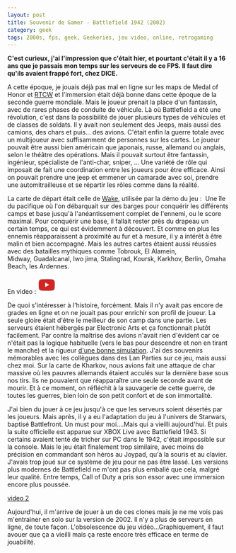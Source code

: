 ```yaml
---
layout: post
title: Souvenir de Gamer - Battlefield 1942 (2002)
category: geek
tags: 2000s, fps, geek, Geekeries, jeu video, online, retrogaming
---
```

**C'est curieux, j'ai l'impression que c'était hier, et pourtant c'était il y a 16 ans que je passais mon temps sur les serveurs de ce FPS. Il faut dire qu'ils avaient frappé fort, chez DICE.**

A cette époque, je jouais déjà pas mal en ligne sur les maps de Medal of Honor et [RTCW](https://www.cheziceman.fr/2018/returntocastlewolvenstein/) et l'immersion était déjà bonne dans cette époque de la seconde guerre mondiale. Mais le joueur prenait la place d'un fantassin, avec de rares phases de conduite de véhicule. Là où Battlefield a été une révolution, c'est dans la possibilité de jouer plusieurs types de véhicules et de classes de soldats. Il y avait non seulement des Jeeps, mais aussi des camions, des chars et puis... des avions. C'était enfin la guerre totale avec un multijoueur avec suffisamment de personnes sur les cartes. Le joueur pouvait être aussi bien américain que japonais, russe, allemand ou anglais, selon le théâtre des opérations. Mais il pouvait surtout être fantassin, ingénieur, spécialiste de l'anti-char, sniper, ... Une variété de rôle qui imposait de fait une coordination entre les joueurs pour être efficace. Ainsi on pouvait prendre une jeep et emmener un camarade avec soi, prendre une automitrailleuse et se répartir les rôles comme dans la réalité.

La carte de départ était celle de <a href="https://fr.wikipedia.org/wiki/Bataille_de_l%27atoll_de_Wake">Wake</a>, utilisée par la démo du jeu :  Une île du pacifique où l'on débarquait sur des barges pour conquérir les différents camps et base jusqu'à l'anéantissement complet de l'ennemi, ou le score maximal. Pour conquérir une base, il fallait rester près du drapeau un certain temps, ce qui est évidemment à découvert. Et comme en plus les ennemis réapparaissent à proximité au fur et à mesure, il y a intérêt à être malin et bien accompagné. Mais les autres cartes étaient aussi réussies avec des batailles mythiques comme Tobrouk, El Alamein, Midway, Guadalcanal, Iwo jima, Stalingrad, Koursk, Karkhov, Berlin, Omaha Beach, les Ardennes.

En video : [![video](/images/youtube.png)](https://www.youtube.com/watch?v=U7PvCQSJVlU)

De quoi s'intéresser à l'histoire, forcément. Mais il n'y avait pas encore de grades en ligne et on ne jouait pas pour enrichir son profil de joueur. La seule gloire était d'être le meilleur de son camp dans une partie. Les serveurs étaient hébergés par Electronic Arts et ça fonctionnait plutôt facilement. Par contre la maîtrise des avions n'avait rien d'évident car ce n'était pas la logique habituelle (vers le bas pour descendre et non en tirant le manche) et la rigueur <a href="https://cheziceman.wordpress.com/2018/04/03/souvenir-de-gamer-flight-simulator-1982/">d'une bonne simulation</a>. J'ai des souvenirs mémorables avec les collègues dans des Lan Parties sur ce jeu, mais aussi chez moi. Sur la carte de Kharkov, nous avions fait une attaque de char massive où les pauvres allemands étaient acculés sur la dernière base sous nos tirs. Ils ne pouvaient que réapparaître une seule seconde avant de mourir. Et à ce moment, on réfléchit à la sauvagerie de cette guerre, de toutes les guerres, bien loin de son petit confort et de son immortalité.

J'ai bien du jouer à ce jeu jusqu'à ce que les serveurs soient désertés par les joueurs. Mais après, il y a eu l'adaptation du jeu à l'univers de Starwars, baptisé Battlefront. Un must pour moi....Mais qui a vieilli aujourd'hui. Et puis la suite officielle est apparue sur XBOX Live avec Battlefield 1943. Si certains avaient tenté de tricher sur PC dans le 1942, c'était impossible sur la console. Mais le jeu était finalement trop similaire, avec moins de précision en commandant son héros au Joypad, qu'à la souris et au clavier. J'avais trop joué sur ce système de jeu pour ne pas être lassé. Les versions plus modernes de Battlefield ne m'ont pas plus emballé que cela, malgré leur qualité. Entre temps, Call of Duty a pris son essor avec une immersion encore plus poussée.

[video 2](https://www.youtube.com/watch?v=PoXyKoBttmA)

Aujourd'hui, il m'arrive de jouer à un de ces clones mais je ne me vois pas m'entrainer en solo sur la version de 2002. Il n'y a plus de serveurs en ligne, de toute façon. L'obsolescence du jeu vidéo...Graphiquement, il faut avouer que ça a vieilli mais ça reste encore très efficace en terme de jouabilité.
